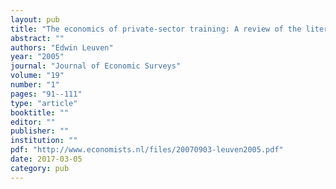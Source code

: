 ```yaml
---
layout: pub
title: "The economics of private-sector training: A review of the literature"
abstract: ""
authors: "Edwin Leuven"
year: "2005"
journal: "Journal of Economic Surveys"
volume: "19"
number: "1"
pages: "91--111"
type: "article"
booktitle: ""
editor: ""
publisher: ""
institution: ""
pdf: "http://www.economists.nl/files/20070903-leuven2005.pdf"
date: 2017-03-05
category: pub
---
```

